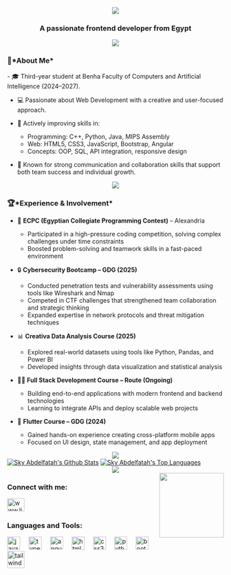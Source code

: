 <div align="center">
    <img src="https://readme-typing-svg.herokuapp.com/?font=Fira+Sans&size=40&center=true&vCenter=true&width=550&height=70&duration=4000&lines=Hi+There!+👋+💜;+I'm+Sama-Essam!+🎀+✨;" />
</div>
<h3 align="center">A passionate frontend developer from Egypt</h3>
<div align="center">
    <img src="https://user-images.githubusercontent.com/73097560/115834477-dbab4500-a447-11eb-908a-139a6edaec5c.gif" />
</div>
<h3>🌟*About Me*</h3>
- 🎓 Third-year student at Benha Faculty of Computers and Artificial Intelligence (2024–2027).

- 💻 Passionate about Web Development with a creative and user-focused approach.
  
- 🌱 Actively improving skills in:
  - Programming: C++, Python, Java, MIPS Assembly
  - Web: HTML5, CSS3, JavaScript, Bootstrap, Angular
  - Concepts: OOP, SQL, API integration, responsive design
    
- 🤝 Known for strong communication and collaboration skills that support both team success and individual growth.
<div align="center">
    <img src="https://user-images.githubusercontent.com/73097560/115834477-dbab4500-a447-11eb-908a-139a6edaec5c.gif" />
</div>
 <h3>🏆*Experience & Involvement*</h3>

- 🎯 **ECPC (Egyptian Collegiate Programming Contest)** – Alexandria  
  - Participated in a high-pressure coding competition, solving complex challenges under time constraints  
  - Boosted problem-solving and teamwork skills in a fast-paced environment  

- 🔒 **Cybersecurity Bootcamp – GDG (2025)**  
  - Conducted penetration tests and vulnerability assessments using tools like Wireshark and Nmap  
  - Competed in CTF challenges that strengthened team collaboration and strategic thinking  
  - Expanded expertise in network protocols and threat mitigation techniques  

- 📊 **Creativa Data Analysis Course (2025)**  
  - Explored real-world datasets using tools like Python, Pandas, and Power BI  
  - Developed insights through data visualization and statistical analysis  

- 🧑‍💻 **Full Stack Development Course – Route (Ongoing)**  
  - Building end-to-end applications with modern frontend and backend technologies  
  - Learning to integrate APIs and deploy scalable web projects  

- 📱 **Flutter Course – GDG (2024)**  
  - Gained hands-on experience creating cross-platform mobile apps  
  - Focused on UI design, state management, and app deployment

<div align="center">
    <img src="https://user-images.githubusercontent.com/73097560/115834477-dbab4500-a447-11eb-908a-139a6edaec5c.gif" />
</div>


 
<a href="https://github.com/Sky-abdelfatah/github-readme-stats">
    <img alt="Sky Abdelfatah's Github Stats" src="https://github-readme-stats.vercel.app/api?username=Sky-abdelfatah&show_icons=true&count_private=true&theme=react&hide_border=true&bg_color=0D1117" /></a>
<a href="https://github.com/Sky-abdelfatah/github-readme-stats">
    <img alt="Sky Abdelfatah's Top Languages" src="https://github-readme-stats.vercel.app/api/top-langs/?username=Sky-abdelfatah&langs_count=8&count_private=true&layout=compact&theme=react&hide_border=true&bg_color=0D1117" /></a>

<br>

<div align="center">
    <img src="https://user-images.githubusercontent.com/73097560/115834477-dbab4500-a447-11eb-908a-139a6edaec5c.gif" />
</div>


<img align="right" height="150" src="https://user-images.githubusercontent.com/74038190/212751818-13da6fd2-27ca-45c4-9c64-3940ccfa6fd3.gif"  />
<h3 align="left">Connect with me:</h3>
<p align="left">
<a href="https://linkedin.com/in/sama-abdelfatah" target="blank"><img align="center" src="https://raw.githubusercontent.com/rahuldkjain/github-profile-readme-generator/master/src/images/icons/Social/linked-in-alt.svg" alt="www.linkedin.com/in/sama-abdelfatah" height="30" width="40" /></a>
</p>

<h3 align="left">Languages and Tools:</h3>
<div align="left">
  <img src="https://user-images.githubusercontent.com/74038190/212257454-16e3712e-945a-4ca2-b238-408ad0bf87e6.gif" height="30" alt="javascript logo"  />
  <img width="12" />
  <img src="https://cdn.jsdelivr.net/gh/devicons/devicon/icons/typescript/typescript-original.svg" height="30" alt="typescript logo"  />
  <img width="12" />
  <img src="https://user-images.githubusercontent.com/74038190/212280823-79088828-a258-4a4d-8d6c-96315d5a07af.gif" height="30" alt="angular logo"  />
  <img width="12" />
  <img src="https://user-images.githubusercontent.com/74038190/238200426-29fd6286-4e7b-4d6c-818f-c4765d5e39a9.gif" height="30" alt="html5 logo"  />
  <img width="12" />
  <img src="https://user-images.githubusercontent.com/74038190/238200428-67f477ed-6624-42da-99f0-1a7b1a16eecb.gif" height="30" alt="css3 logo"  />
  <img width="12" />
  <img src="https://user-images.githubusercontent.com/74038190/212257472-08e52665-c503-4bd9-aa20-f5a4dae769b5.gif" height="30" alt="python logo"  />
  <img width="12" />
  <img src="https://user-images.githubusercontent.com/74038190/212280805-9bcb336b-8c55-46a8-abf8-ff286ab55472.gif" height="30" alt="bootstrab logo"  />
 <img src="https://www.vectorlogo.zone/logos/tailwindcss/tailwindcss-icon.svg" alt="tailwind" width="40" height="40"/> </div>
